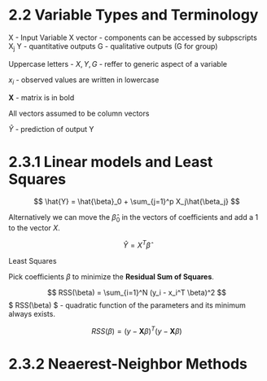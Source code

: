 # 2.2 Variable Types and Terminology

X - Input Variable
X vector - components can be accessed by subpscripts X<sub>j</sub>
Y - quantitative outputs
G - qualitative outputs (G for group)

Uppercase letters - $X, Y, G$ - reffer to generic aspect of a variable

$x$<sub>$i$</sub> - observed values are written in lowercase

**X** - matrix is in bold

All vectors assumed to be column vectors

$\hat{Y}$ - prediction of output Y

# 2.3.1 Linear models and Least Squares

$$ \hat{Y} = \hat{\beta}_0 + \sum_{j=1}^p X_j\hat{\beta_j} $$

Alternatively we can move the $\hat{\beta}_0$ in the vectors of coefficients and add a 1 to the vector $X$.

$$\hat{Y} = X^T\hat{\beta}$$

Least Squares

Pick coefficients $\beta$ to minimize the **Residual Sum of Squares**.

$$ RSS(\beta) = \sum_{i=1}^N (y_i - x_i^T \beta)^2 $$
$ RSS(\beta) $ - quadratic function of the parameters and its minimum always exists.

$$ RSS(\beta) = (y - \mathbf{X} \beta)^T(y - \mathbf{X}\beta) $$

# 2.3.2 Neaerest-Neighbor Methods

